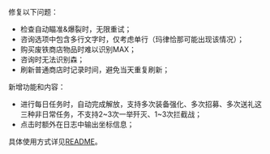 修复以下问题：

- 检查自动瞄准&爆裂时，无限重试；
- 咨询选项中包含多行文字时，仅考虑单行（玛律恰那可能出现该情况）；
- 购买废铁商店物品时难以识别MAX；
- 咨询时无法识别森；
- 刷新普通商店时记录时间，避免当天重复刷新；

新增功能和内容：

- 进行每日任务时，自动完成解放，支持多次装备强化、多次招募、多次送礼这三种非日常任务，不支持2~3次一举歼灭、1~3次拦截战；
- 点击时额外在日志中输出坐标信息；

具体使用方式详见[README](https://github.com/Zebartin/autoxjs-scripts/blob/master/NIKKE/README.md)。
